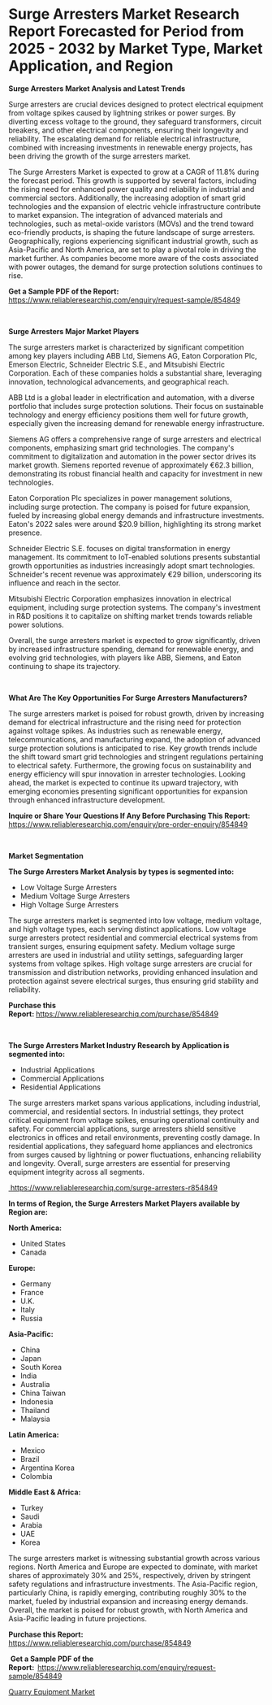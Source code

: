 <p><h1>Surge Arresters Market Research Report Forecasted for Period from 2025 -  2032 by Market Type, Market Application, and Region</h1></p><p><strong>Surge Arresters Market Analysis and Latest Trends</strong></p>
<p><p>Surge arresters are crucial devices designed to protect electrical equipment from voltage spikes caused by lightning strikes or power surges. By diverting excess voltage to the ground, they safeguard transformers, circuit breakers, and other electrical components, ensuring their longevity and reliability. The escalating demand for reliable electrical infrastructure, combined with increasing investments in renewable energy projects, has been driving the growth of the surge arresters market.</p><p>The Surge Arresters Market is expected to grow at a CAGR of 11.8% during the forecast period. This growth is supported by several factors, including the rising need for enhanced power quality and reliability in industrial and commercial sectors. Additionally, the increasing adoption of smart grid technologies and the expansion of electric vehicle infrastructure contribute to market expansion. The integration of advanced materials and technologies, such as metal-oxide varistors (MOVs) and the trend toward eco-friendly products, is shaping the future landscape of surge arresters. Geographically, regions experiencing significant industrial growth, such as Asia-Pacific and North America, are set to play a pivotal role in driving the market further. As companies become more aware of the costs associated with power outages, the demand for surge protection solutions continues to rise.</p></p>
<p><strong>Get a Sample PDF of the Report:&nbsp;</strong> <a href="https://www.reliableresearchiq.com/enquiry/request-sample/854849?utm_campaign=2713&utm_medium=2&utm_source=Github&utm_content=ia&utm_term=08042025&utm_id=surge-arresters">https://www.reliableresearchiq.com/enquiry/request-sample/854849</a></p>
<p>&nbsp;</p>
<p><strong>Surge Arresters Major Market Players</strong></p>
<p><p>The surge arresters market is characterized by significant competition among key players including ABB Ltd, Siemens AG, Eaton Corporation Plc, Emerson Electric, Schneider Electric S.E., and Mitsubishi Electric Corporation. Each of these companies holds a substantial share, leveraging innovation, technological advancements, and geographical reach.</p><p>ABB Ltd is a global leader in electrification and automation, with a diverse portfolio that includes surge protection solutions. Their focus on sustainable technology and energy efficiency positions them well for future growth, especially given the increasing demand for renewable energy infrastructure.</p><p>Siemens AG offers a comprehensive range of surge arresters and electrical components, emphasizing smart grid technologies. The company's commitment to digitalization and automation in the power sector drives its market growth. Siemens reported revenue of approximately €62.3 billion, demonstrating its robust financial health and capacity for investment in new technologies.</p><p>Eaton Corporation Plc specializes in power management solutions, including surge protection. The company is poised for future expansion, fueled by increasing global energy demands and infrastructure investments. Eaton's 2022 sales were around $20.9 billion, highlighting its strong market presence.</p><p>Schneider Electric S.E. focuses on digital transformation in energy management. Its commitment to IoT-enabled solutions presents substantial growth opportunities as industries increasingly adopt smart technologies. Schneider's recent revenue was approximately €29 billion, underscoring its influence and reach in the sector.</p><p>Mitsubishi Electric Corporation emphasizes innovation in electrical equipment, including surge protection systems. The company's investment in R&D positions it to capitalize on shifting market trends towards reliable power solutions. </p><p>Overall, the surge arresters market is expected to grow significantly, driven by increased infrastructure spending, demand for renewable energy, and evolving grid technologies, with players like ABB, Siemens, and Eaton continuing to shape its trajectory.</p></p>
<p>&nbsp;</p>
<p><strong>What Are The Key Opportunities For Surge Arresters Manufacturers?</strong></p>
<p><p>The surge arresters market is poised for robust growth, driven by increasing demand for electrical infrastructure and the rising need for protection against voltage spikes. As industries such as renewable energy, telecommunications, and manufacturing expand, the adoption of advanced surge protection solutions is anticipated to rise. Key growth trends include the shift toward smart grid technologies and stringent regulations pertaining to electrical safety. Furthermore, the growing focus on sustainability and energy efficiency will spur innovation in arrester technologies. Looking ahead, the market is expected to continue its upward trajectory, with emerging economies presenting significant opportunities for expansion through enhanced infrastructure development.</p></p>
<p><strong>Inquire or Share Your Questions If Any Before Purchasing This Report:</strong> <a href="https://www.reliableresearchiq.com/enquiry/pre-order-enquiry/854849?utm_campaign=2713&utm_medium=2&utm_source=Github&utm_content=ia&utm_term=08042025&utm_id=surge-arresters">https://www.reliableresearchiq.com/enquiry/pre-order-enquiry/854849</a></p>
<p>&nbsp;</p>
<p><strong>Market Segmentation</strong></p>
<p><strong>The Surge Arresters Market Analysis by types is segmented into:</strong></p>
<p><ul><li>Low Voltage Surge Arresters</li><li>Medium Voltage Surge Arresters</li><li>High Voltage Surge Arresters</li></ul></p>
<p><p>The surge arresters market is segmented into low voltage, medium voltage, and high voltage types, each serving distinct applications. Low voltage surge arresters protect residential and commercial electrical systems from transient surges, ensuring equipment safety. Medium voltage surge arresters are used in industrial and utility settings, safeguarding larger systems from voltage spikes. High voltage surge arresters are crucial for transmission and distribution networks, providing enhanced insulation and protection against severe electrical surges, thus ensuring grid stability and reliability.</p></p>
<p><strong>Purchase this Report:&nbsp;</strong><a href="https://www.reliableresearchiq.com/purchase/854849?utm_campaign=2713&utm_medium=2&utm_source=Github&utm_content=ia&utm_term=08042025&utm_id=surge-arresters">https://www.reliableresearchiq.com/purchase/854849</a></p>
<p>&nbsp;</p>
<p><strong>The Surge Arresters Market Industry Research by Application is segmented into:</strong></p>
<p><ul><li>Industrial Applications</li><li>Commercial Applications</li><li>Residential Applications</li></ul></p>
<p><p>The surge arresters market spans various applications, including industrial, commercial, and residential sectors. In industrial settings, they protect critical equipment from voltage spikes, ensuring operational continuity and safety. For commercial applications, surge arresters shield sensitive electronics in offices and retail environments, preventing costly damage. In residential applications, they safeguard home appliances and electronics from surges caused by lightning or power fluctuations, enhancing reliability and longevity. Overall, surge arresters are essential for preserving equipment integrity across all segments.</p></p>
<p><a href="https://www.reliableresearchiq.com/surge-arresters-r854849?utm_campaign=2713&utm_medium=2&utm_source=Github&utm_content=ia&utm_term=08042025&utm_id=surge-arresters">&nbsp;https://www.reliableresearchiq.com/surge-arresters-r854849</a></p>
<p><strong>In terms of Region, the Surge Arresters Market Players available by Region are:</strong></p>
<p>
    <p> <strong> North America: </strong>
        <ul>
            <li>United States</li>
            <li>Canada</li>
        </ul>
        </p> 
    <p> <strong> Europe: </strong>
        <ul>
            <li>Germany</li>
            <li>France</li>
            <li>U.K.</li>
            <li>Italy</li>
            <li>Russia</li>
        </ul>
        </p> 
    <p> <strong> Asia-Pacific: </strong>
        <ul>
            <li>China</li>
            <li>Japan</li>
            <li>South Korea</li>
            <li>India</li>
            <li>Australia</li>
            <li>China Taiwan</li>
            <li>Indonesia</li>
            <li>Thailand</li>
            <li>Malaysia</li>
        </ul>
        </p> 
    <p> <strong> Latin America: </strong>
        <ul>
            <li>Mexico</li>
            <li>Brazil</li>
            <li>Argentina Korea</li>
            <li>Colombia</li>
        </ul>
        </p> 
    <p> <strong> Middle East & Africa: </strong>
        <ul>
            <li>Turkey</li>
            <li>Saudi</li>
            <li>Arabia</li>
            <li>UAE</li>
            <li>Korea</li>
        </ul>
    </p>
    </p>
<p><p>The surge arresters market is witnessing substantial growth across various regions. North America and Europe are expected to dominate, with market shares of approximately 30% and 25%, respectively, driven by stringent safety regulations and infrastructure investments. The Asia-Pacific region, particularly China, is rapidly emerging, contributing roughly 30% to the market, fueled by industrial expansion and increasing energy demands. Overall, the market is poised for robust growth, with North America and Asia-Pacific leading in future projections.</p></p>
<p><strong>Purchase this Report: </strong><a href="https://www.reliableresearchiq.com/purchase/854849?utm_campaign=2713&utm_medium=2&utm_source=Github&utm_content=ia&utm_term=08042025&utm_id=surge-arresters">https://www.reliableresearchiq.com/purchase/854849</a></p>
<p>&nbsp;<strong>Get a Sample PDF of the Report:&nbsp;&nbsp;</strong><a href="https://www.reliableresearchiq.com/enquiry/request-sample/854849?utm_campaign=2713&utm_medium=2&utm_source=Github&utm_content=ia&utm_term=08042025&utm_id=surge-arresters">https://www.reliableresearchiq.com/enquiry/request-sample/854849</a></p>
<p><strong></strong></p>
<p><p><a href="https://github.com/mcveathuane2/Market-Research-Report-List-1/blob/main/quarry-equipment-market.md?utm_campaign=2713&utm_medium=2&utm_source=Github&utm_content=ia&utm_term=08042025&utm_id=surge-arresters">Quarry Equipment Market</a></p></p>